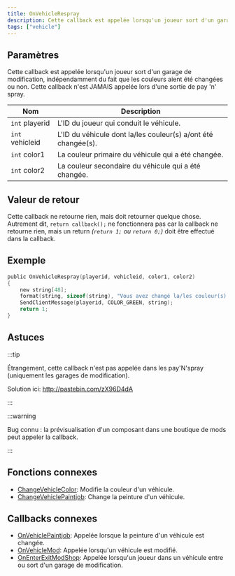 ```yaml
---
title: OnVehicleRespray
description: Cette callback est appelée lorsqu'un joueur sort d'un garage de modification, indépendamment du fait que les couleurs aient été changées ou non.
tags: ["vehicle"]
---
```


## Paramètres

Cette callback est appelée lorsqu'un joueur sort d'un garage de modification, indépendamment du fait que les couleurs aient été changées ou non. Cette callback n'est JAMAIS appelée lors d'une sortie de pay 'n' spray.

| Nom             | Description                                                   |
| --------------- | ------------------------------------------------------------- |
| `int` playerid  | L'ID du joueur qui conduit le véhicule.                       |
| `int` vehicleid | L'ID du véhicule dont la/les couleur(s) a/ont été changée(s). |
| `int` color1    | La couleur primaire du véhicule qui a été changée.            |
| `int` color2    | La couleur secondaire du véhicule qui a été changée.          |

## Valeur de retour

Cette callback ne retourne rien, mais doit retourner quelque chose. Autrement dit, `return callback();` ne fonctionnera pas car la callback ne retourne rien, mais un return _(`return 1;` ou `return 0;`)_ doit être effectué dans la callback.

## Exemple

```c
public OnVehicleRespray(playerid, vehicleid, color1, color2)
{
    new string[48];
    format(string, sizeof(string), "Vous avez changé la/les couleur(s) du véhicule %d. Nouvelles couleurs! %d et %d!", vehicleid, color1, color2);
    SendClientMessage(playerid, COLOR_GREEN, string);
    return 1;
}
```

## Astuces

:::tip

Étrangement, cette callback n'est pas appelée dans les pay'N'spray (uniquement les garages de modification).

Solution ici: http://pastebin.com/zX96D4dA

:::

:::warning

Bug connu : la prévisualisation d'un composant dans une boutique de mods peut appeler la callback.

:::

## Fonctions connexes

- [ChangeVehicleColor](../functions/ChangeVehicleColor): Modifie la couleur d'un véhicule.
- [ChangeVehiclePaintjob](../functions/ChangeVehiclePaintjob): Change la peinture d'un véhicule.

## Callbacks connexes

- [OnVehiclePaintjob](OnVehiclePaintjob): Appelée lorsque la peinture d'un véhicule est changée.
- [OnVehicleMod](OnVehicleMod): Appelée lorsqu'un véhicule est modifié.
- [OnEnterExitModShop](OnEnterExitModShop): Appelée lorsqu'un joueur dans un véhicule entre ou sort d'un garage de modification.
